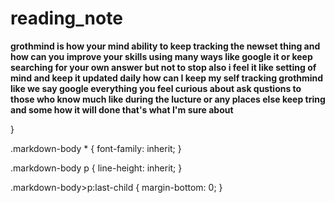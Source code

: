 # reading_note
**grothmind is how your mind ability to keep tracking the newset thing 
and how can you improve your skills using many ways like google it or keep searching for your own answer but not to stop 
also i feel it like setting of mind and keep it updated daily 
how can I keep my self tracking grothmind 
like we say google everything you feel curious about 
ask qustions to those who know much like during the lucture or any places else 
keep tring and some how it will done that's what I'm sure about**


}

.markdown-body * {
    font-family: inherit;
}

.markdown-body p {
    line-height: inherit;
}

.markdown-body>p:last-child {
    margin-bottom: 0;
}
